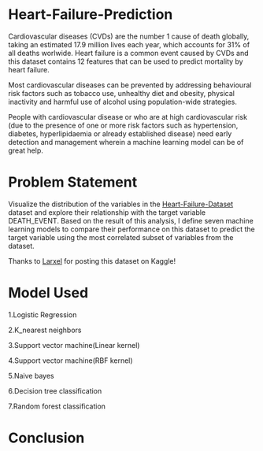 # Heart-Failure-Prediction
Cardiovascular diseases (CVDs) are the number 1 cause of death globally, taking an estimated 17.9 million lives each year, which accounts for 31% of all deaths worlwide.
Heart failure is a common event caused by CVDs and this dataset contains 12 features that can be used to predict mortality by heart failure.

Most cardiovascular diseases can be prevented by addressing behavioural risk factors such as tobacco use, unhealthy diet and obesity, physical inactivity and harmful use of alcohol using population-wide strategies.

People with cardiovascular disease or who are at high cardiovascular risk (due to the presence of one or more risk factors such as hypertension, diabetes, hyperlipidaemia or already established disease) need early detection and management wherein a machine learning model can be of great help.


# Problem Statement
Visualize the distribution of the variables in the [Heart-Failure-Dataset](https://www.kaggle.com/andrewmvd/heart-failure-clinical-data) dataset and explore their relationship with the target variable DEATH_EVENT. 
Based on the result of this analysis, I define seven machine learning models to compare their performance on this dataset to predict the target variable using the most correlated subset of variables from the dataset.

Thanks to [Larxel](https://www.kaggle.com/andrewmvd) for posting this dataset on Kaggle!


# Model Used  
  1.Logistic Regression
  
  2.K_nearest neighbors
  
  3.Support vector machine(Linear kernel)
  
  4.Support vector machine(RBF kernel)
  
  5.Naive bayes
  
  6.Decision tree classification
  
  7.Random forest classification
  
# Conclusion
  
